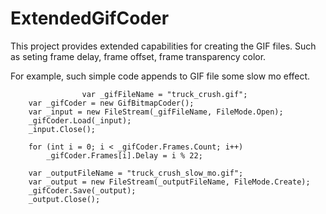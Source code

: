 # ExtendedGifCoder
This project provides extended capabilities for creating the GIF files. Such as seting frame delay, frame оffset, frame transparency color.

For example, such simple code appends to GIF file some slow mo effect.

                    var _gifFileName = "truck_crush.gif";
		var _gifCoder = new GifBitmapCoder();
		var _input = new FileStream(_gifFileName, FileMode.Open);
		_gifCoder.Load(_input);
		_input.Close();

		for (int i = 0; i < _gifCoder.Frames.Count; i++) 
			_gifCoder.Frames[i].Delay = i % 22;

		var _outputFileName = "truck_crush_slow_mo.gif";
		var _output = new FileStream(_outputFileName, FileMode.Create);
		_gifCoder.Save(_output);
		_output.Close();
 
